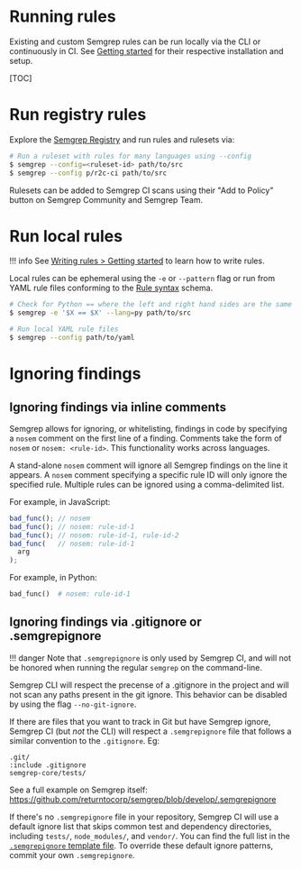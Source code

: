 # Running rules

Existing and custom Semgrep rules can be run locally via the CLI or continuously in CI. See [Getting started](getting-started.md) for their respective installation and setup.

[TOC]

# Run registry rules

Explore the [Semgrep Registry](https://semgrep.dev/explore) and run rules and rulesets via:

```sh
# Run a ruleset with rules for many languages using --config
$ semgrep --config=<ruleset-id> path/to/src
$ semgrep --config p/r2c-ci path/to/src
```

Rulesets can be added to Semgrep CI scans using their "Add to Policy" button on Semgrep Community and Semgrep Team.

# Run local rules

!!! info
    See [Writing rules > Getting started](writing-rules/overview.md) to learn how to write rules.

Local rules can be ephemeral using the `-e` or `--pattern` flag or run from YAML rule files conforming to the [Rule syntax](writing-rules/pattern-logic.md) schema.

```sh
# Check for Python == where the left and right hand sides are the same (often a bug)
$ semgrep -e '$X == $X' --lang=py path/to/src

# Run local YAML rule files
$ semgrep --config path/to/yaml
```

# Ignoring findings

## Ignoring findings via inline comments

Semgrep allows for ignoring, or whitelisting, findings in code by specifying a `nosem` comment on the first line of a finding. Comments take the form of `nosem` or `nosem: <rule-id>`. This functionality works across languages.

A stand-alone `nosem` comment will ignore all Semgrep findings on the line it appears. A `nosem` comment specifying a specific rule ID will only ignore the specified rule. Multiple rules can be ignored using a comma-delimited list.

For example, in JavaScript:

```javascript
bad_func(); // nosem
bad_func(); // nosem: rule-id-1
bad_func(); // nosem: rule-id-1, rule-id-2
bad_func(   // nosem: rule-id-1
  arg
);
```

For example, in Python:

```python
bad_func()  # nosem: rule-id-1
```

## Ignoring findings via .gitignore or .semgrepignore

!!! danger
    Note that `.semgrepignore` is only used by Semgrep CI, and will not be honored when running the regular `semgrep` on the command-line.

Semgrep CLI will respect the precense of a .gitignore in the project and will not scan any paths present in the git ignore. This behavior can be disabled by using the flag `--no-git-ignore`. 

If there are files that you want to track in Git but have Semgrep ignore, Semgrep CI (but _not_ the CLI) will respect a `.semgrepignore` file that follows a similar convention to the `.gitignore`. Eg:

```
.git/
:include .gitignore
semgrep-core/tests/
```

See a full example on Semgrep itself: https://github.com/returntocorp/semgrep/blob/develop/.semgrepignore

If there's no `.semgrepignore` file in your repository, Semgrep CI will use a default ignore list that skips common test and dependency directories, including `tests/`, `node_modules/`, and `vendor/`. You can find the full list in the [`.semgrepignore` template file](https://github.com/returntocorp/semgrep-action/blob/v1/src/semgrep_agent/templates/.semgrepignore). To override these default ignore patterns, commit your own `.semgrepignore`.

